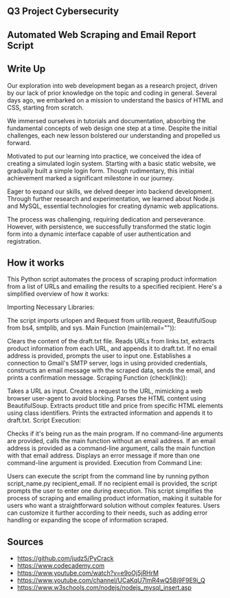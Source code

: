 ## Q3 Project Cybersecurity

## Automated Web Scraping and Email Report Script

## Write Up

Our exploration into web development began as a research project, driven by our lack of prior knowledge on the topic and coding in general. Several days ago, we embarked on a mission to understand the basics of HTML and CSS, starting from scratch.

We immersed ourselves in tutorials and documentation, absorbing the fundamental concepts of web design one step at a time. Despite the initial challenges, each new lesson bolstered our understanding and propelled us forward.

Motivated to put our learning into practice, we conceived the idea of creating a simulated login system. Starting with a basic static website, we gradually built a simple login form. Though rudimentary, this initial achievement marked a significant milestone in our journey.

Eager to expand our skills, we delved deeper into backend development. Through further research and experimentation, we learned about Node.js and MySQL, essential technologies for creating dynamic web applications.

The process was challenging, requiring dedication and perseverance. However, with persistence, we successfully transformed the static login form into a dynamic interface capable of user authentication and registration.


## How it works
This Python script automates the process of scraping product information from a list of URLs and emailing the results to a specified recipient. Here's a simplified overview of how it works:

Importing Necessary Libraries:

The script imports urlopen and Request from urllib.request, BeautifulSoup from bs4, smtplib, and sys.
Main Function (main(email="")):

Clears the content of the draft.txt file.
Reads URLs from links.txt, extracts product information from each URL, and appends it to draft.txt.
If no email address is provided, prompts the user to input one.
Establishes a connection to Gmail's SMTP server, logs in using provided credentials, constructs an email message with the scraped data, sends the email, and prints a confirmation message.
Scraping Function (check(link)):

Takes a URL as input.
Creates a request to the URL, mimicking a web browser user-agent to avoid blocking.
Parses the HTML content using BeautifulSoup.
Extracts product title and price from specific HTML elements using class identifiers.
Prints the extracted information and appends it to draft.txt.
Script Execution:

Checks if it's being run as the main program.
If no command-line arguments are provided, calls the main function without an email address.
If an email address is provided as a command-line argument, calls the main function with that email address.
Displays an error message if more than one command-line argument is provided.
Execution from Command Line:

Users can execute the script from the command line by running python script_name.py recipient_email.
If no recipient email is provided, the script prompts the user to enter one during execution.
This script simplifies the process of scraping and emailing product information, making it suitable for users who want a straightforward solution without complex features. Users can customize it further according to their needs, such as adding error handling or expanding the scope of information scraped.

## Sources
- https://github.com/judz5/PyCrack
- https://www.codecademy.com
- https://www.youtube.com/watch?v=e9oOj5jRHrM
- https://www.youtube.com/channel/UCaKqU7lmR4wQ5Bj9F9E9i_Q
- https://www.w3schools.com/nodejs/nodejs_mysql_insert.asp
